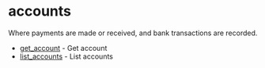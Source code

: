 # accounts

Where payments are made or received, and bank transactions are recorded.


* [get_account](getaccount.md) - Get account
* [list_accounts](listaccounts.md) - List accounts